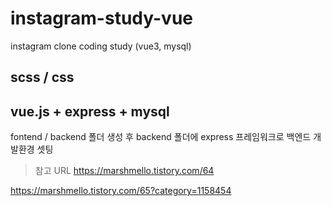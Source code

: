 # instagram-study-vue

instagram clone coding study (vue3, mysql)

## scss / css

## vue.js + express + mysql

fontend / backend 폴더 생성 후 backend 폴더에 express 프레임워크로 백엔드 개발환경 셋팅

> 참고 URL
> https://marshmello.tistory.com/64

https://marshmello.tistory.com/65?category=1158454
